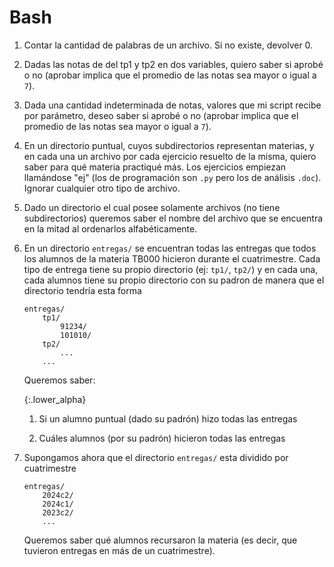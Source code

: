 # Bash

1. Contar la cantidad de palabras de un archivo. Si no existe, devolver 0.

1. Dadas las notas de del tp1 y tp2 en dos variables, quiero saber si aprobé o no (aprobar implica que el promedio de las notas sea mayor o igual a `7`).

1. Dada una cantidad indeterminada de notas, valores que mi script recibe por parámetro, deseo saber si aprobé o no (aprobar implica que el promedio de las notas sea mayor o igual a `7`).

1. En un directorio puntual, cuyos subdirectorios representan materias, y en cada una un archivo por cada ejercicio resuelto de la misma, quiero saber para qué materia practiqué más. Los ejercicios empiezan llamándose "ej" (los de programación son `.py` pero los de análisis `.doc`). Ignorar cualquier otro tipo de archivo.

1. Dado un directorio el cual posee solamente archivos (no tiene subdirectorios) queremos saber el nombre del archivo que se encuentra en la mitad al ordenarlos alfabéticamente.

1. En un directorio `entregas/` se encuentran todas las entregas que todos los alumnos de la materia TB000 hicieron durante el cuatrimestre. Cada tipo de entrega tiene su propio directorio (ej: `tp1/`, `tp2/`) y en cada una, cada alumnos tiene su propio directorio con su padron de manera que el directorio tendría esta forma

    ```
    entregas/
        tp1/
            91234/
            101010/
        tp2/
            ...
        ...
    ```

    Queremos saber:

    {:.lower_alpha}
    1. Si un alumno puntual (dado su padrón) hizo todas las entregas

    2. Cuáles alumnos (por su padrón) hicieron todas las entregas

1. Supongamos ahora que el directorio `entregas/` esta dividido por cuatrimestre

    ```
    entregas/
        2024c2/
        2024c1/
        2023c2/
        ...
    ```

    Queremos saber qué alumnos recursaron la materia (es decir, que tuvieron entregas en más de un cuatrimestre).

